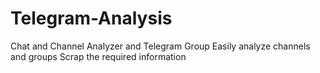 # Telegram-Analysis
Chat and Channel Analyzer and Telegram Group Easily analyze channels and groups Scrap the required information
